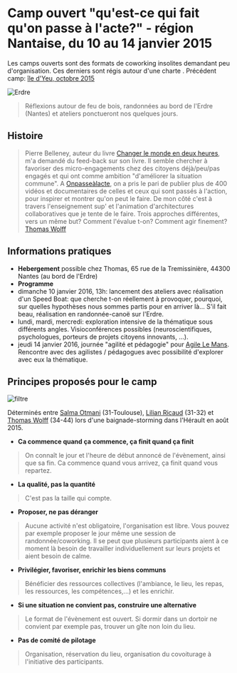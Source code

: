 # Camp ouvert "qu'est-ce qui fait qu'on passe à l'acte?" - région Nantaise, du 10 au 14 janvier 2015

Les camps ouverts sont des formats de coworking insolites demandant peu d'organisation. Ces derniers sont régis autour d'une charte . Précédent camp: [île d'Yeu, octobre 2015](http://multibao.org/WolffThomas/perles_gestion_projets/contributions/passe/Camp_ouvert_oct15.md)

![Erdre](http://p1.storage.canalblog.com/15/09/781963/71427618.jpg)

> Réflexions autour de feu de bois, randonnées au bord de l'Erdre (Nantes) et ateliers ponctueront nos quelques jours. 

## Histoire

> Pierre Belleney, auteur du livre [Changer le monde en deux heures](https://www.facebook.com/en2heures), m'a demandé du feed-back sur son livre. Il semble chercher à favoriser des micro-engagements chez des citoyens déjà/peu/pas engagés et qui ont comme ambition "d'améliorer la situation commune". A [Onpasseàlacte](http://onpassealacte.fr), on a pris le pari de publier plus de 400 vidéos et documentaires de celles et ceux qui sont passés à l'action, pour inspirer et montrer qu'on peut le faire. De mon côté c'est à travers l'enseignement sup' et l'animation d'architectures collaboratives que je tente de le faire. Trois approches différentes, vers un même but? Comment l'évalue t-on? Comment agir finement?  [Thomas Wolff](https://fr.linkedin.com/in/thomas-wolff-a8aa41a5)

## Informations pratiques

* **Hebergement** possible chez Thomas, 65 rue de la Tremissinière, 44300 Nantes (au bord de l'Erdre)
* **Programme**
 * dimanche 10 janvier 2016, 13h: lancement des ateliers avec réalisation d'un Speed Boat: que cherche t-on réellement à provoquer, pourquoi, sur quelles hypothèses nous sommes partis pour en arriver là... S'il fait beau, réalisation en randonnée-canoë sur l'Erdre. 
 * lundi, mardi, mercredi: exploration intensive de la thématique sous différents angles. Visioconférences possibles (neuroscientifiques, psychologues, porteurs de projets citoyens innovants, ...). 
 * jeudi 14 janvier 2016, journée "agilité et pédagogie" pour [Agile Le Mans](http://agile-mans.org/#programme). Rencontre avec des agilistes / pédagogues avec possibilité d'explorer avec eux la thématique. 

## Principes proposés pour le camp

![filtre](http://media1.coffee-webstore.com/themes/cupandco_v3/img/scat/filtre-cafetiere.jpg)

Déterminés entre [Salma Otmani](fr.viadeo.com/fr/profile/salma.otmani) (31-Toulouse), [Lilian Ricaud](www.lilianricaud.com) (31-32) et   [Thomas Wolff](http://twitter.com/thom_wolff) (34-44) lors d'une baignade-storming dans l'Hérault en août 2015.

* **Ca commence quand ça commence, ça finit quand ça finit**

> On connaît le jour et l'heure de début annoncé de l'évènement, ainsi que sa fin. Ca commence quand vous arrivez, ça finit quand vous repartez. 

* **La qualité, pas la quantité**

> C'est pas la taille qui compte.

* **Proposer, ne pas déranger**

> Aucune activité n'est obligatoire, l'organisation est libre. Vous pouvez par exemple proposer le jour même une session de randonnée/coworking. Il se peut que plusieurs participants aient à ce moment là besoin de travailler individuellement sur leurs projets et aient besoin de calme.

* **Privilégier, favoriser, enrichir les biens communs**

> Bénéficier des ressources collectives (l'ambiance, le lieu, les repas, les ressources, les compétences,...) et les enrichir. 

* **Si une situation ne convient pas, construire une alternative**

> Le format de l'évènement est ouvert. Si dormir dans un dortoir ne convient par exemple pas, trouver un gîte non loin du lieu. 
* **Pas de comité de pilotage**

> Organisation, réservation du lieu, organisation du covoiturage à l'initiative des participants.
